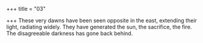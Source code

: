 +++
title = "03"

+++
These very dawns have been seen opposite in the east, extending their  light, radiating widely.
They have generated the sun, the sacrifice, the fire. The disagreeable  darkness has gone back behind.